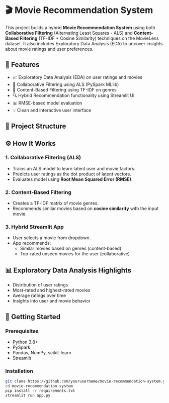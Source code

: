 # 🎬 Movie Recommendation System

This project builds a hybrid **Movie Recommendation System** using both **Collaborative Filtering** (Alternating Least Squares - ALS) and **Content-Based Filtering** (TF-IDF + Cosine Similarity) techniques on the MovieLens dataset. It also includes Exploratory Data Analysis (EDA) to uncover insights about movie ratings and user preferences.

## 📌 Features

- 📈 Exploratory Data Analysis (EDA) on user ratings and movies
- 🤝 Collaborative Filtering using ALS (PySpark MLlib)
- 🧠 Content-Based Filtering using TF-IDF on genres
- 🔍 Hybrid Recommendation functionality using Streamlit UI
- 📊 RMSE-based model evaluation
- 💡 Clean and interactive user interface

## 📁 Project Structure


## ⚙️ How It Works

### 1. Collaborative Filtering (ALS)
- Trains an ALS model to learn latent user and movie factors.
- Predicts user ratings as the dot product of latent vectors.
- Evaluates model using **Root Mean Squared Error (RMSE)**.

### 2. Content-Based Filtering
- Creates a TF-IDF matrix of movie genres.
- Recommends similar movies based on **cosine similarity** with the input movie.

### 3. Hybrid Streamlit App
- User selects a movie from dropdown.
- App recommends:
  - Similar movies based on genres (content-based)
  - Top-rated unseen movies for the user (collaborative)

## 📊 Exploratory Data Analysis Highlights

- Distribution of user ratings
- Most-rated and highest-rated movies
- Average ratings over time
- Insights into user and movie behavior

## 🚀 Getting Started

### Prerequisites

- Python 3.8+
- PySpark
- Pandas, NumPy, scikit-learn
- Streamlit

### Installation

```bash
git clone https://github.com/yourusername/movie-recommendation-system.git
cd movie-recommendation-system
pip install -r requirements.txt
streamlit run app.py
